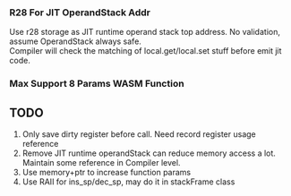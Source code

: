### R28 For JIT OperandStack Addr

Use r28 storage as JIT runtime operand stack top address. No validation, assume OperandStack always safe.  
Compiler will check the matching of local.get/local.set stuff before emit jit code.

### Max Support 8 Params WASM Function

## TODO

1. Only save dirty register before call. Need record register usage reference
2. Remove JIT runtime operandStack can reduce memory access a lot. Maintain some reference in Compiler level.
3. Use memory+ptr to increase function params
4. Use RAII for ins_sp/dec_sp, may do it in stackFrame class